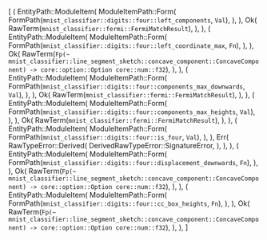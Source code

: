 [
    (
        EntityPath::ModuleItem(
            ModuleItemPath::Form(
                FormPath(`mnist_classifier::digits::four::left_components`, `Val`),
            ),
        ),
        Ok(
            RawTerm(`mnist_classifier::fermi::FermiMatchResult`),
        ),
    ),
    (
        EntityPath::ModuleItem(
            ModuleItemPath::Form(
                FormPath(`mnist_classifier::digits::four::left_coordinate_max`, `Fn`),
            ),
        ),
        Ok(
            RawTerm(`Fp(~ mnist_classifier::line_segment_sketch::concave_component::ConcaveComponent) -> core::option::Option core::num::f32`),
        ),
    ),
    (
        EntityPath::ModuleItem(
            ModuleItemPath::Form(
                FormPath(`mnist_classifier::digits::four::components_max_downwards`, `Val`),
            ),
        ),
        Ok(
            RawTerm(`mnist_classifier::fermi::FermiMatchResult`),
        ),
    ),
    (
        EntityPath::ModuleItem(
            ModuleItemPath::Form(
                FormPath(`mnist_classifier::digits::four::components_max_heights`, `Val`),
            ),
        ),
        Ok(
            RawTerm(`mnist_classifier::fermi::FermiMatchResult`),
        ),
    ),
    (
        EntityPath::ModuleItem(
            ModuleItemPath::Form(
                FormPath(`mnist_classifier::digits::four::is_four`, `Val`),
            ),
        ),
        Err(
            RawTypeError::Derived(
                DerivedRawTypeError::SignatureError,
            ),
        ),
    ),
    (
        EntityPath::ModuleItem(
            ModuleItemPath::Form(
                FormPath(`mnist_classifier::digits::four::displacement_downwards`, `Fn`),
            ),
        ),
        Ok(
            RawTerm(`Fp(~ mnist_classifier::line_segment_sketch::concave_component::ConcaveComponent) -> core::option::Option core::num::f32`),
        ),
    ),
    (
        EntityPath::ModuleItem(
            ModuleItemPath::Form(
                FormPath(`mnist_classifier::digits::four::cc_box_heights`, `Fn`),
            ),
        ),
        Ok(
            RawTerm(`Fp(~ mnist_classifier::line_segment_sketch::concave_component::ConcaveComponent) -> core::option::Option core::num::f32`),
        ),
    ),
]